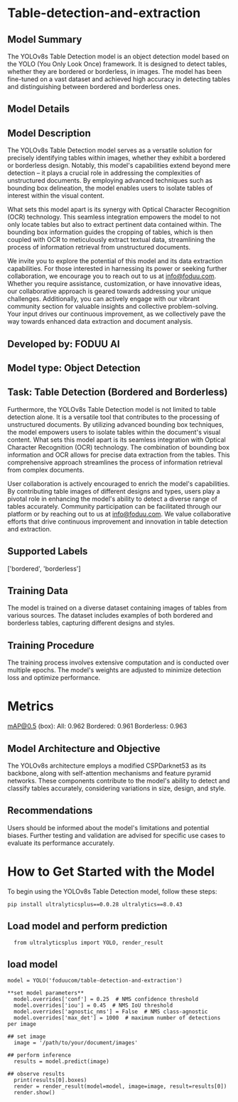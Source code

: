 # **Table-detection-and-extraction**

## Model Summary
  The YOLOv8s Table Detection model is an object detection model based on the YOLO (You Only Look Once) framework. It is designed to detect tables, whether they are bordered or borderless, in images. The model has been fine-tuned on a vast dataset and achieved high accuracy in detecting tables and distinguishing between bordered and borderless ones.

## Model Details

## Model Description
  The YOLOv8s Table Detection model serves as a versatile solution for precisely identifying tables within images, whether they exhibit a bordered or borderless design. Notably, this model's capabilities extend beyond mere detection – it plays a crucial role in addressing the complexities of unstructured documents. By employing advanced techniques such as bounding box delineation, the model enables users to isolate tables of interest within the visual content.

What sets this model apart is its synergy with Optical Character Recognition (OCR) technology. This seamless integration empowers the model to not only locate tables but also to extract pertinent data contained within. The bounding box information guides the cropping of tables, which is then coupled with OCR to meticulously extract textual data, streamlining the process of information retrieval from unstructured documents.

We invite you to explore the potential of this model and its data extraction capabilities. For those interested in harnessing its power or seeking further collaboration, we encourage you to reach out to us at info@foduu.com. Whether you require assistance, customization, or have innovative ideas, our collaborative approach is geared towards addressing your unique challenges. Additionally, you can actively engage with our vibrant community section for valuable insights and collective problem-solving. Your input drives our continuous improvement, as we collectively pave the way towards enhanced data extraction and document analysis.

## Developed by: FODUU AI
## Model type: Object Detection
## Task: Table Detection (Bordered and Borderless)
  Furthermore, the YOLOv8s Table Detection model is not limited to table detection alone. It is a versatile tool that contributes to the processing of unstructured documents. By utilizing advanced bounding box techniques, the model empowers users to isolate tables within the document's visual content. What sets this model apart is its seamless integration with Optical Character Recognition (OCR) technology. The combination of bounding box information and OCR allows for precise data extraction from the tables. This comprehensive approach streamlines the process of information retrieval from complex documents.

User collaboration is actively encouraged to enrich the model's capabilities. By contributing table images of different designs and types, users play a pivotal role in enhancing the model's ability to detect a diverse range of tables accurately. Community participation can be facilitated through our platform or by reaching out to us at info@foduu.com. We value collaborative efforts that drive continuous improvement and innovation in table detection and extraction.


## Supported Labels
  ['bordered', 'borderless'] 



## Training Data
  The model is trained on a diverse dataset containing images of tables from various sources. The dataset includes examples of both bordered and borderless tables, capturing different designs and styles.

## Training Procedure
  The training process involves extensive computation and is conducted over multiple epochs. The model's weights are adjusted to minimize detection loss and optimize performance.

# Metrics
  mAP@0.5 (box):
  All: 0.962
  Bordered: 0.961
  Borderless: 0.963
## Model Architecture and Objective
  The YOLOv8s architecture employs a modified CSPDarknet53 as its backbone, along with self-attention mechanisms and feature pyramid networks. These components contribute to the model's ability to detect and classify tables accurately, considering variations in size, design, and style.



## Recommendations
  Users should be informed about the model's limitations and potential biases. Further testing and validation are advised for specific use cases to evaluate its performance accurately.

# How to Get Started with the Model
  To begin using the YOLOv8s Table Detection model, follow these steps:
```
pip install ultralyticsplus==0.0.28 ultralytics==8.0.43
```
## Load model and perform prediction
```
  from ultralyticsplus import YOLO, render_result
```
## load model
```
model = YOLO('foduucom/table-detection-and-extraction')

**set model parameters**
  model.overrides['conf'] = 0.25  # NMS confidence threshold
  model.overrides['iou'] = 0.45  # NMS IoU threshold
  model.overrides['agnostic_nms'] = False  # NMS class-agnostic
  model.overrides['max_det'] = 1000  # maximum number of detections per image

## set image
  image = '/path/to/your/document/images'

## perform inference
  results = model.predict(image)

## observe results
  print(results[0].boxes)
  render = render_result(model=model, image=image, result=results[0])
  render.show()
```
